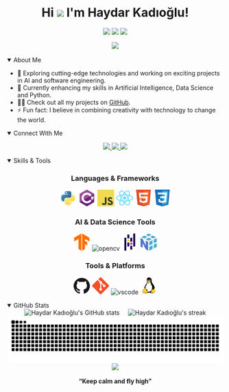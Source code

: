 <h1 align="center">Hi <img src="https://user-images.githubusercontent.com/44104676/173990923-48b66056-0bff-472a-b5bf-faab4146e950.gif" height="40"> I'm Haydar Kadıoğlu!</h1>

<p align="center">
    <img src="https://img.shields.io/badge/Focus-AI%20Development-C2FFC7?style=flat" />
    <img src="https://img.shields.io/badge/Focus-Automation-CB9DF0?style=flat" />
    <img src="https://img.shields.io/badge/Focus-Software%20Engineering-C2FFC7?style=flat" />
</p>

<p align="center">
    <img src="https://komarev.com/ghpvc/?username=haydarkadioglu&label=Profile%20Views&color=000000&style=flat&labelColor=C2FFC7" />
</p>

<details open>
<summary>About Me</summary>
<ul>
<li>🔭 Exploring cutting-edge technologies and working on exciting projects in AI and software engineering.</li>
<li>🌱 Currently enhancing my skills in Artificial Intelligence, Data Science and Python.</li>
<li>👨‍💻 Check out all my projects on <a href="https://github.com/haydarkadioglu">GitHub</a>.</li>
<li>⚡ Fun fact: I believe in combining creativity with technology to change the world.</li>
</ul>
</details>

<details open>
<summary>Connect With Me</summary>
<p align="center">
    <a href="https://www.linkedin.com/in/haydarkadioglu/">
        <img src="https://img.shields.io/badge/LinkedIn-0A66C2?style=for-the-badge&logo=linkedin&logoColor=white" />
    </a>
    <a href="https://www.instagram.com/haydarkadioglu_/">
        <img src="https://img.shields.io/badge/Instagram-E4405F?style=for-the-badge&logo=instagram&logoColor=white" />
    </a>
    <a href="mailto:a.haydar.kadioglu@hotmail.com">
        <img src="https://img.shields.io/badge/Email-0078D4?style=for-the-badge&logo=microsoft-outlook&logoColor=white" />
    </a>
</p>
</details>

<details open>
<summary>Skills & Tools</summary>
<h3 align="center">Languages & Frameworks</h3>
<p align="center">
    <img src="https://raw.githubusercontent.com/devicons/devicon/master/icons/python/python-original.svg" alt="python" width="40" height="40"/>
    <img src="https://raw.githubusercontent.com/devicons/devicon/master/icons/csharp/csharp-original.svg" alt="csharp" width="40" height="40"/>
    <img src="https://raw.githubusercontent.com/devicons/devicon/master/icons/javascript/javascript-original.svg" alt="javascript" width="40" height="40"/>
    <img src="https://raw.githubusercontent.com/devicons/devicon/master/icons/react/react-original.svg" alt="react" width="40" height="40"/>
    <img src="https://raw.githubusercontent.com/devicons/devicon/master/icons/html5/html5-original.svg" alt="html5" width="40" height="40"/>
    <img src="https://raw.githubusercontent.com/devicons/devicon/master/icons/css3/css3-original.svg" alt="css3" width="40" height="40"/>
</p>

<h3 align="center">AI & Data Science Tools</h3>
<p align="center">
    <img src="https://raw.githubusercontent.com/devicons/devicon/master/icons/tensorflow/tensorflow-original.svg" alt="tensorflow" width="40" height="40"/>
    <img src="https://www.vectorlogo.zone/logos/opencv/opencv-icon.svg" alt="opencv" width="40" height="40"/>
    <img src="https://raw.githubusercontent.com/devicons/devicon/master/icons/pandas/pandas-original.svg" alt="pandas" width="40" height="40"/>
    <img src="https://raw.githubusercontent.com/devicons/devicon/master/icons/numpy/numpy-original.svg" alt="numpy" width="40" height="40"/>
</p>

<h3 align="center">Tools & Platforms</h3>
<p align="center">
    <img src="https://raw.githubusercontent.com/devicons/devicon/master/icons/github/github-original.svg" alt="github" width="40" height="40"/>
    <img src="https://raw.githubusercontent.com/devicons/devicon/master/icons/git/git-original.svg" alt="git" width="40" height="40"/>
    <img src="https://skillicons.dev/icons?i=vscode" alt="vscode" width="40" height="40"/>
    <img src="https://raw.githubusercontent.com/devicons/devicon/master/icons/linux/linux-original.svg" alt="linux" width="40" height="40"/>
</p>
</details>

<details open>
<summary>GitHub Stats</summary>

<div align="center" style="display: flex; flex-direction: row; justify-content: center; gap: 20px;">
  <img src="https://github-readme-stats.vercel.app/api?username=haydarkadioglu&show_icons=true&theme=dark&title_color=C2FFC7&icon_color=CB9DF0&text_color=ffffff&bg_color=000000" alt="Haydar Kadıoğlu's GitHub stats" />
  <img src="https://streak-stats.demolab.com?user=haydarkadioglu&theme=dark&ring=C2FFC7&fire=CB9DF0&currStreakLabel=C2FFC7" alt="Haydar Kadıoğlu's streak" />
</div>
<div align="center" style="display: flex; flex-direction: row; justify-content: center; gap: 20px;">
    <img src="https://raw.githubusercontent.com/itsKayWat/itsKayWat/output/github-contribution-grid-snake.svg" alt="Haydar Kadıoğlu's streak" />

</div>

</details>


<div align="center">
  <img src="https://capsule-render.vercel.app/api?type=waving&height=300&color=gradient&text=Thanks%20You%20for%20Visiting%20%20😊&section=footer&reversal=false" />
  <p>
    <strong>“Keep calm and fly high”</strong>
  </p>
</div>

